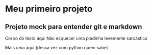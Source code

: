 # Meu primeiro projeto

## Projeto mock para entender git e markdown

Corpo do texto aqui
Não esquecer uma piadinha levemente sarcástica

Mais uma aqui (dessa vez com python quem sabe)